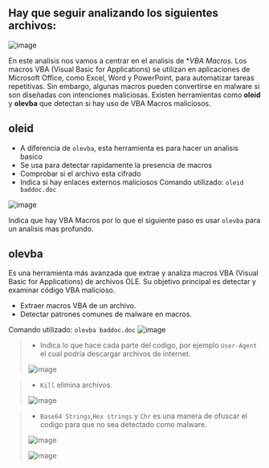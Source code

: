 ## Hay que seguir analizando los siguientes archivos:

![image](https://github.com/user-attachments/assets/8dc23c1c-7968-4273-8f2b-d3f62130abca)

En este analisis nos vamos a centrar en el analisis de **VBA Macros*. Los macros VBA (Visual Basic for Applications) se utilizan en aplicaciones de Microsoft Office, como Excel, Word y PowerPoint, para automatizar tareas repetitivas. Sin embargo, algunas macros pueden convertirse en malware si son diseñadas con intenciones maliciosas. Existen herramientas como **oleid** y **olevba** que detectan si hay uso de VBA Macros maliciosos.

## oleid
- A diferencia de `olevba`, esta herramienta es para hacer un analisis basico
- Se usa para detectar rapidamente la presencia de macros
- Comprobar si el archivo esta cifrado
- Indica si hay enlaces externos maliciosos
Comando utilizado: `oleid baddoc.doc`

![image](https://github.com/user-attachments/assets/fc33a9af-9a0d-432b-8417-81548b070834)

Indica que hay VBA Macros por lo que el siguiente paso es usar `olevba` para un analisis mas profundo.

## olevba
Es una herramienta más avanzada que extrae y analiza macros VBA (Visual Basic for Applications) de archivos OLE. Su objetivo principal es detectar y examinar código VBA malicioso.
- Extraer macros VBA de un archivo.
- Detectar patrones comunes de malware en macros.

Comando utilizado: `olevba baddoc.doc`
![image](https://github.com/user-attachments/assets/f47691c9-aaee-423f-b464-d6e34609cd07)

> - Indica lo que hace cada parte del codigo, por ejemplo `User-Agent` el cual podria descargar archivos de internet.
>
> ![image](https://github.com/user-attachments/assets/54dceb06-3826-4fa5-978d-9f0c7dd6e171)

 
> - `Kill` elimina archivos.
>   
> ![image](https://github.com/user-attachments/assets/b0daf486-ac62-4e2f-b2bd-741143904213)

> - `Base64 Strings`,`Hex strings` y `Chr` es una manera de ofuscar el codigo para que no sea detectado como malware.
>
> ![image](https://github.com/user-attachments/assets/7239f99b-e906-41f4-a5b7-be6e83baf83a)
>
> ![image](https://github.com/user-attachments/assets/6fefe10e-3b16-4a5a-8ed1-d6454392b1ba)



  


